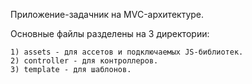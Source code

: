 Приложение-задачник на MVC-архитектуре.

Основные файлы разделены на 3 директории:

    1) assets - для ассетов и подключаемых JS-библиотек.
    2) controller - для контроллеров.
    3) template - для шаблонов.